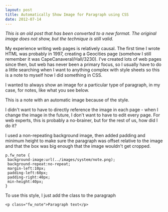 ```yaml
---
layout: post
title: Automatically Show Image for Paragraph using CSS
date: 2012-07-14
---
```


*This is an old post that has been converted to a new format. The original image does not show, but the technique is still valid.*

My experience writing web pages is relatively causal. The first time I wrote HTML was probably in 1997, creating a Geocities page (somehow I still remember it was CapeCanaveral/Hall/3230). I've created lots of web pages since then, but web has never been a primary focus, so I usually have to do a little searching when I want to anything complex with style sheets so this is a note to myself how I did something in CSS.

I wanted to always show an image for a particular type of paragraph, in my case, for notes, like what you see below.

This is a note with an automatic image because of the style.

I didn't want to have to directly reference the image in each page - when I change the image in the future, I don't want to have to edit every page. For web experts, this is probably a no-brainer, but for the rest of us, how did I do it?

I used a non-repeating background image, then added padding and minimum height to make sure the paragraph was offset relative to the image and that the box was big enough that the image wouldn't get cropped.

```
p.fw_note {
 background-image:url(../images/system/note.png);
 background-repeat:no-repeat;
 margin-left:10px;
 padding-left:60px;
 padding-right:40px;
 min-height:40px;
}
```

To use this style, I just add the class to the paragraph

```
<p class="fw_note">Paragraph text</p>
```